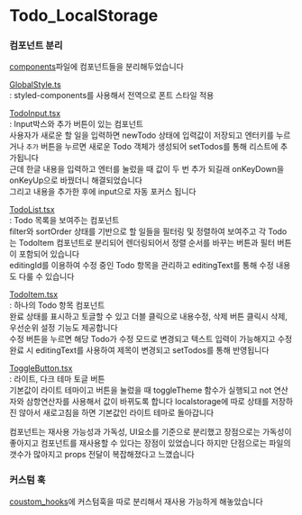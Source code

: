 
# Todo_LocalStorage


### 컴포넌트 분리
[components](./src/components/)파일에 컴포넌트들을 분리해두었습니다

[GlobalStyle.ts](./src/components/GlobalStyle.ts)<br>
: styled-components를 사용해서 전역으로 폰트 스타일 적용

[TodoInput.tsx](./src/components/TodoInput.tsx)<br>
: Input박스와 추가 버튼이 있는 컴포넌트<br>
사용자가 새로운 할 일을 입력하면 newTodo 상태에 입력값이 저장되고 엔터키를 누르거나 ``추가`` 버튼을 누르면 새로운 Todo 객체가 생성되어 setTodos를 통해 리스트에 추가됩니다<br>
근데 한글 내용을 입력하고 엔터를 눌렀을 때 값이 두 번 추가 되길래 onKeyDown을 onKeyUp으로 바꿨더니 해결되었습니다<br>
그리고 내용을 추가한 후에 input으로 자동 포커스 됩니다

[TodoList.tsx](./src/components/TodoList.tsx)<br>
: Todo 목록을 보여주는 컴포넌트<br>
filter와 sortOrder 상태를 기반으로 할 일들을 필터링 및 정렬하여 보여주고 각 Todo는 TodoItem 컴포넌트로 분리되어 렌더링되어서 정렬 순서를 바꾸는 버튼과 필터 버튼이 포함되어 있습니다<br>
editingId를 이용하여 수정 중인 Todo 항목을 관리하고 editingText를 통해 수정 내용도 다룰 수 있습니다

[TodoItem.tsx](./src/components/TodoItem.tsx)<br>
: 하나의 Todo 항목 컴포넌트<br>
완료 상태를 표시하고 토글할 수 있고 더블 클릭으로 내용수정, 삭제 버튼 클릭시 삭제, 우선순위 설정 기능도 제공합니다<br>
수정 버튼을 누르면 해당 Todo가 수정 모드로 변경되고 텍스트 입력이 가능해지고 수정 완료 시 editingText를 사용하여 제목이 변경되고 setTodos를 통해 반영됩니다

[ToggleButton.tsx](./src/components/ToggleButton.tsx)<br>
: 라이트, 다크 테마 토글 버튼<br>
기본값이 라이트 테마이고 버튼을 눌렀을 때 toggleTheme 함수가 실행되고 not 연산자와 삼항연산자를 사용해서 값이 바뀌도록 합니다 localstorage에 따로 상태를 저장하진 않아서 새로고침을 하면 기본값인 라이트 테마로 돌아갑니다

컴포넌트는 재사용 가능성과 가독성, UI요소를 기준으로 분리했고 장점으로는 가독성이 좋아지고 컴포넌트를 재사용할 수 있다는 장점이 있었습니다 하지만 단점으로는 파일의 갯수가 많아지고 props 전달이 복잡해졌다고 느꼈습니다


### 커스텀 훅
[coustom_hooks](./src/custom_hooks/)에 커스텀훅을 따로 분리해서 재사용 가능하게 해놓았습니다